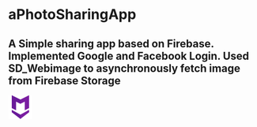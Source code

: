 # aPhotoSharingApp
## A Simple sharing app based on Firebase. Implemented Google and Facebook Login. Used SD_Webimage to asynchronously fetch image from Firebase Storage
![alt text](https://github.com/adam-p/markdown-here/raw/master/src/common/images/icon48.png "Logo Title Text 1")
